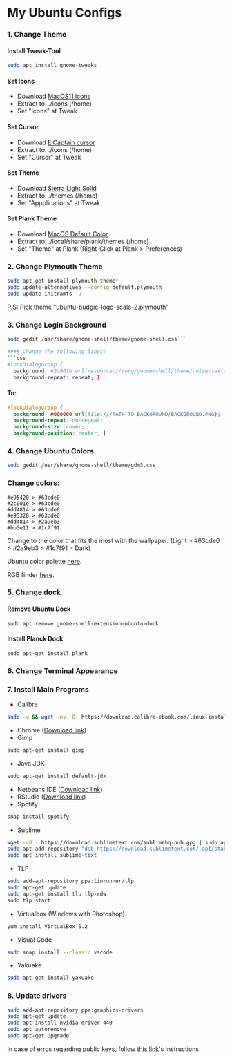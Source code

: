 # My Ubuntu Configs

### 1. Change Theme
#### Install Tweak-Tool
```bash
sudo apt install gnome-tweaks
```
#### Set Icons
- Download [MacOS11 icons](https://www.gnome-look.org/p/1102582/) 
- Extract to: ./icons (/home)
- Set "Icons" at Tweak 

#### Set Cursor
- Download [ElCaptain cursor](/OSX-ElCap.zip)
- Extract to: ./icons (/home)
- Set "Cursor" at Tweak

#### Set Theme
- Download [Sierra Light Solid](/Sierra-light-solid.zip)
- Extract to: ./themes (/home)
- Set "Appplications" at Tweak

#### Set Plank Theme
- Download [MacOS Default Color](/macOS-Default-Color.zip)
- Extract to: ./local/share/plank/themes (/home)
- Set "Theme" at Plank (Right-Click at Plank > Preferences)

### 2. Change Plymouth Theme
```bash
sudo apt-get install plymouth-theme*
sudo update-alternatives --config default.plymouth
sudo update-initramfs -u
```
P.S: Pick theme "ubuntu-budgie-logo-scale-2.plymouth"

### 3. Change Login Background
```bash
sudo gedit /usr/share/gnome-shell/theme/gnome-shell.css```

#### Change the following lines:
```css
#lockDialogGroup {
  background: #2c001e url(resource:///org/gnome/shell/theme/noise-texture.png);
  background-repeat: repeat; }
```

#### To:
```css
#lockDialogGroup {
  background: #000000 url(file:///PATH_TO_BACKGROUND/BACKGROUND.PNG);
  background-repeat: no-repeat;
  background-size: cover;
  background-position: center; }
```

### 4. Change Ubuntu Colors
```bash
sudo gedit /usr/share/gnome-shell/theme/gdm3.css
```

### Change colors: 
```
#e95420 > #63cde0
#2c001e > #63cde0
#dd4814 > #63cde0
#e95320 > #63cde0
#dd4814 > #2a9eb3
#bb3e11 > #1c7f91
```

Change to the color that fits the most with the wallpaper. (Light > #63cde0 > #2a9eb3 > #1c7f91 > Dark)

Ubuntu color palette [here](https://design.ubuntu.com/brand/colour-palette/).

RGB finder [here](https://www.w3schools.com/colors/colors_rgb.asp).


### 5. Change dock
#### Remove Ubuntu Dock
```
sudo apt remove gnome-shell-extension-ubuntu-dock
```
#### Install Planck Dock
```
sudo apt-get install plank
```

### 6. Change Terminal Appearance

### 7. Install Main Programs
- Calibre
```bash
sudo -v && wget -nv -O- https://download.calibre-ebook.com/linux-installer.sh | sudo sh /dev/stdin
```
- Chrome ([Download link](https://www.google.com/intl/en-US/chrome/))
- Gimp
```bash
sudo apt-get install gimp
```
- Java JDK
```bash
sudo apt-get install default-jdk
```
- Netbeans IDE ([Download link](https://netbeans.apache.org/download/))
- RStudio ([Download link](https://www.rstudio.com/products/rstudio/download/))
- Spotify
```bash
snap install spotify
```
- Sublime
```bash
wget -qO - https://download.sublimetext.com/sublimehq-pub.gpg | sudo apt-key add -
sudo apt-add-repository "deb https://download.sublimetext.com/ apt/stable/"
sudo apt install sublime-text
```
- TLP
```bash
sudo add-apt-repository ppa:linrunner/tlp
sudo apt-get update
sudo apt-get install tlp tlp-rdw
sudo tlp start
```
- Virtualbox (Windows with Photoshop)
```bash
yum install VirtualBox-5.2
```
- Visual Code
```bash
sudo snap install --classic vscode
```
- Yakuake
```bash
sudo apt-get install yakuake
```
### 8. Update drivers
```bash
sudo add-apt-repository ppa:graphics-drivers
sudo apt-get update
sudo apt install nvidia-driver-440
sudo apt autoremove
sudo apt-get upgrade
```

In case of erros regarding public keys, follow [this link](https://chrisjean.com/fix-apt-get-update-the-following-signatures-couldnt-be-verified-because-the-public-key-is-not-available/)'s instructions
